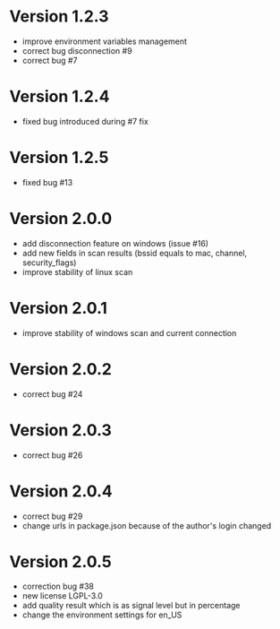 # Version 1.2.3

* improve environment variables management
* correct bug disconnection #9
* correct bug #7

# Version 1.2.4

* fixed bug introduced during #7 fix

# Version 1.2.5

* fixed bug #13

# Version 2.0.0

* add disconnection feature on windows (issue #16)
* add new fields in scan results (bssid equals to mac, channel, security_flags)
* improve stability of linux scan

# Version 2.0.1

* improve stability of windows scan and current connection

# Version 2.0.2

* correct bug #24

# Version 2.0.3

* correct bug #26

# Version 2.0.4

* correct bug #29
* change urls in package.json because of the author's login changed

# Version 2.0.5

* correction bug #38
* new license LGPL-3.0
* add quality result which is as signal level but in percentage
* change the environment settings for en_US 
